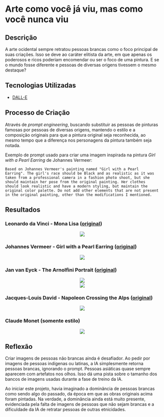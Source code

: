 # Arte como você já viu, mas como você nunca viu

## Descrição
A arte ocidental sempre retratou pessoas brancas como o foco principal de suas criações. Isso se deve ao caráter elitista da arte, em que apenas os poderosos e ricos poderiam encomendar ou ser o foco de uma pintura. E se o mundo fosse diferente e pessoas de diversas origens tivessem o mesmo destaque?

## Tecnologias Utilizadas
 - [DALL-E](https://www.bing.com/images/create)

## Processo de Criação
Através de *prompt engineering*, buscando substituir as pessoas de pinturas famosas por pessoas de diversas origens, mantendo o estilo e a composição originais para que a pintura original seja reconhecida, ao mesmo tempo que a diferença nos personagens da pintura também seja notada.

Exemplo de prompt usado para criar uma imagem inspirada na pintura *Girl with a Pearl Earring* de Johannes Vermeer:
```
Based on Johannes Vermeer's painting named "Girl with a Pearl Earring". The girl's race should be Black and as realistic as it was taken from a professional camera in a fashion photo shoot, but she should maintain her pose from the original painting. Her clothes should look realistic and have a modern styling, but maintain the original color palette. Do not add other elements that are not present in the original painting, other than the modifications I mentioned.
```

## Resultados
### Leonardo da Vinci - Mona Lisa ([original](https://en.wikipedia.org/wiki/File:Mona_Lisa,_by_Leonardo_da_Vinci,_from_C2RMF_retouched.jpg))
<div align="center"><img src="./assets/mona.jpg" /></div>

### Johannes Vermeer - Girl with a Pearl Earring ([original](https://upload.wikimedia.org/wikipedia/commons/thumb/0/0f/1665_Girl_with_a_Pearl_Earring.jpg/270px-1665_Girl_with_a_Pearl_Earring.jpg))
<div align="center"><img src="./assets/pearl.jpg" /></div>

### Jan van Eyck - The Arnolfini Portrait ([original](https://en.wikipedia.org/wiki/File:The_Arnolfini_portrait_(1434).jpg))
<div align="center"><img src="./assets/portrait.jpg" /></div>

<div align="center"><img src="./assets/portrait2.jpg" /></div>

### Jacques-Louis David - Napoleon Crossing the Alps ([original](https://upload.wikimedia.org/wikipedia/commons/thumb/f/fd/David_-_Napoleon_crossing_the_Alps_-_Malmaison2.jpg/270px-David_-_Napoleon_crossing_the_Alps_-_Malmaison2.jpg))
<div align="center"><img src="./assets/napoleon.jpg" /></div>

### Claude Monet (somente estilo)
<div align="center"><img src="./assets/monet.jpg" /></div>

## Reflexão
Criar imagens de pessoas não brancas ainda é desafiador. Ao pedir por imagens de pessoas indígenas ou latinas, a IA simplesmente retorna pessoas brancas, ignorando o prompt. Pessoas asiáticas quase sempre aparecem com artefatos nos olhos. Isso dá uma pista sobre o tamanho dos bancos de imagens usadas durante a fase de treino da IA. 

Ao iniciar este projeto, havia imaginado a dominância de pessoas brancas como sendo algo do passado, da época em que as obras originais acima foram pintadas. Na verdade, a dominância ainda está muito presente, evidenciada pela falta de imagens de pessoas que não sejam brancas e a dificuldade da IA de retratar pessoas de outras etnicidades.

